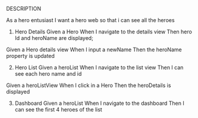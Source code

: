 DESCRIPTION

As a hero entusiast
I want a hero web
so that i can see all the heroes

1. Hero Details
   Given a Hero
   When I navigate to the details view
   Then hero Id and heroName are displayed;

Given a Hero details view
When I input a newName
Then the heroName property is updated

2. Hero List
   Given a heroList
   When I navigate to the list view
   Then I can see each hero name and id

Given a heroListView
When I click in a Hero
Then the heroDetails is displayed

3. Dashboard
   Given a heroList
   When I navigate to the dashboard
   Then I can see the first 4 heroes of the list
